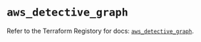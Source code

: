 # `aws_detective_graph`

Refer to the Terraform Registory for docs: [`aws_detective_graph`](https://registry.terraform.io/providers/hashicorp/aws/4.66.1/docs/resources/detective_graph).
